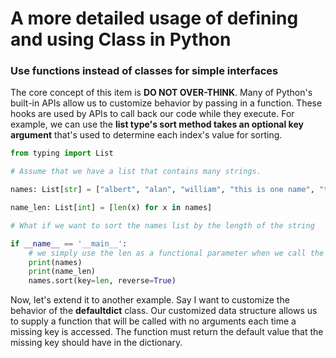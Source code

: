 # **A more detailed usage of defining and using Class in Python**

### Use functions instead of classes for simple interfaces
The core concept of this item is **DO NOT OVER-THINK**. Many of Python's built-in APIs allow us to customize behavior by
passing in a function. These hooks are used by APIs to call back our code while they execute. For example, we can use the
**list type's sort method takes an optional key argument** that's used to determine each index's value for sorting.
```python
from typing import List

# Assume that we have a list that contains many strings.

names: List[str] = ["albert", "alan", "william", "this is one name", "this is just another name"]

name_len: List[int] = [len(x) for x in names]

# What if we want to sort the names list by the length of the string

if __name__ == '__main__':
    # we simply use the len as a functional parameter when we call the sort
    print(names)
    print(name_len)
    names.sort(key=len, reverse=True)
```
Now, let's extend it to another example. Say I want to customize the behavior of the **defaultdict** class. Our customized
data structure allows us to supply a function that will be called with no arguments each time a missing key is accessed.
The function must return the default value that the missing key should have in the dictionary. 

